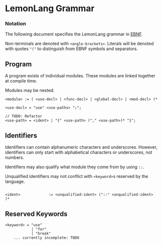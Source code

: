 
# LemonLang Grammar


### Notation

The following document specifies the LemonLang grammar in
[EBNF](https://en.wikipedia.org/wiki/Extended_Backus%E2%80%93Naur_form).

Non-terminals are denoted with `<angle-brackets>`.
Literals will be denoted with quotes `"("` to distinguish from
EBNF symbols and separators.

## Program

A program exists of individual modules.
These modules are linked together at compile time.

Modules may be nested.

```
<module> := ( <use-decl> | <func-decl> | <global-decl> | <mod-decl> )*

<use-decl> = "use" <use-paths> ";";

// TODO: Refactor
<use-path> = <ident> | "{" <use-path> ("," <use-path>)* "}";

```

## Identifiers

Identifiers can contain alphanumeric characters and underscores.
However, identifiers can only start with alphabetical characters
or underscores, not numbers.

Identifiers may also qualify what module they come from by using `::`.

Unqualified identifiers may not conflict with `<keyword>`s reserved
by the language.

```

<ident>             := <unqualified-ident> ("::" <unqualified-ident> )*

```

## Reserved Keywords

```
<keyword> = "use"
            | "for"
            | "break"
    ... currently incomplete: TODO
```


